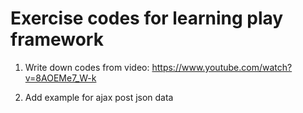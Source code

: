 # Exercise codes for learning play framework

1. Write down codes from video: https://www.youtube.com/watch?v=8AOEMe7_W-k

2. Add example for ajax post json data 
